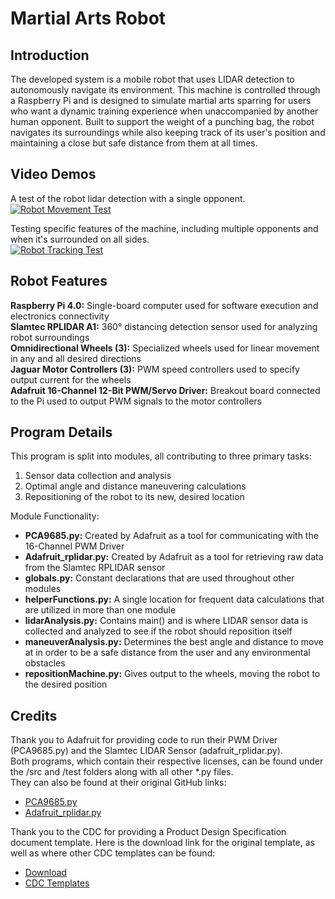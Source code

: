 # Martial Arts Robot
## Introduction
The developed system is a mobile robot that uses LIDAR detection to autonomously navigate its environment. This machine is controlled through a Raspberry Pi and is designed to simulate martial arts sparring for users who want a dynamic training experience when unaccompanied by another human opponent. Built to support the weight of a punching bag, the robot navigates its surroundings while also keeping track of its user's position and maintaining a close but safe distance from them at all times.
## Video Demos  
A test of the robot lidar detection with a single opponent.  
[![Robot Movement Test](https://img.youtube.com/vi/dPjG0p-31MU/0.jpg)](https://youtu.be/dPjG0p-31MU) 

Testing specific features of the machine, including multiple opponents and when it's surrounded on all sides.  
[![Robot Tracking Test](https://img.youtube.com/vi/SVckKlRAG6c/0.jpg)](https://youtu.be/SVckKlRAG6c)
## Robot Features
**Raspberry Pi 4.0:** Single-board computer used for software execution and electronics connectivity  
**Slamtec RPLIDAR A1:** 360° distancing detection sensor used for analyzing robot surroundings  
**Omnidirectional Wheels (3):** Specialized wheels used for linear movement in any and all desired directions  
**Jaguar Motor Controllers (3):** PWM speed controllers used to specify output current for the wheels  
**Adafruit 16-Channel 12-Bit PWM/Servo Driver:** Breakout board connected to the Pi used to output PWM signals to the motor controllers 
## Program Details  
This program is split into modules, all contributing to three primary tasks:  
1. Sensor data collection and analysis
2. Optimal angle and distance maneuvering calculations
3. Repositioning of the robot to its new, desired location  

Module Functionality:  
* **PCA9685.py:** Created by Adafruit as a tool for communicating with the 16-Channel PWM Driver
* **Adafruit_rplidar.py:** Created by Adafruit as a tool for retrieving raw data from the Slamtec RPLIDAR sensor  
* **globals.py:** Constant declarations that are used throughout other modules
* **helperFunctions.py:** A single location for frequent data calculations that are utilized in more than one module
* **lidarAnalysis.py:** Contains main() and is where LIDAR sensor data is collected and analyzed to see if the robot should reposition itself
* **maneuverAnalysis.py:** Determines the best angle and distance to move at in order to be a safe distance from the user and any environmental obstacles
* **repositionMachine.py:** Gives output to the wheels, moving the robot to the desired position  
## Credits  
Thank you to Adafruit for providing code to run their PWM Driver (PCA9685.py) and the Slamtec LIDAR Sensor (adafruit_rplidar.py).  
Both programs, which contain their respective licenses, can be found under the /src and /test folders along with all other *.py files.  
They can also be found at their original GitHub links:  
* [PCA9685.py](https://github.com/adafruit/Adafruit_Python_PCA9685/blob/master/LICENSE)      
* [Adafruit_rplidar.py](https://github.com/adafruit/rplidar/LICENSE)

Thank you to the CDC for providing a Product Design Specification document template. Here is the download link for the original template,
as well as where other CDC templates can be found:
* [Download](https://www2a.cdc.gov/cdcup/library/templates/CDC_UP_Product_Design_Template.doc)    
* [CDC Templates](https://www2a.cdc.gov/cdcup/library/templates/default.htm)
